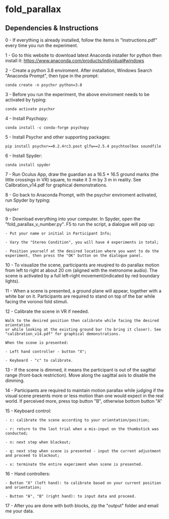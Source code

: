 # fold_parallax

## Dependencies & Instructions


0 - If everything is already installed, follow the items in "Instructions.pdf" every time you run the experiment.

1 - Go to this website to download latest Anaconda installer for python then install it: https://www.anaconda.com/products/individual#windows

2 - Create a python 3.8 enviroment. After installation, Windows Search "Anaconda Prompt", then type in the prompt:

```conda create -n psychxr python=3.8```

3 - Before you run the experiment, the above enviroment needs to be activated by typing:

```conda activate psychxr ```

4 - Install Psychopy:

```conda install -c conda-forge psychopy```

5 - Install Psychxr and other supporting packages:

```pip install psychxr==0.2.4rc3.post glfw==2.5.4 psychtoolbox soundfile```

6 - Install Spyder:

```conda install spyder```

7 - Run Oculus App, draw the guardian as a 16.5 * 16.5 ground marks (the little crossings in VR) square, to make it 3 m by 3 m in reality.
	See Calibration_v14.pdf for graphical demonstrations.

8 - Go back to Anaconda Prompt, with the psychxr enviroment activated, run Spyder by typing:

```Spyder```

9 - Download everything into your computer. In Spyder, open the "fold_parallax_v_number.py". F5 to run the script, a dialogue will pop up:

	- Put your name or initial in Participant Info;

	- Vary the "Stereo Condition", you will have 4 experiments in total;
	
	- Position yourself at the desired location where you want to do the experiment, then press the "OK" button on the dialogue panel.

10 - To visualize the scene, participants are reuqired to do parallax motion from left to right at about 20 cm (aligned with the metronome audio). The scene is activated by a full left-right movement(indicated by red boundary lights).

11 - When a scene is presented, a ground plane will appear, together with a white bar on it.
	Participants are required to stand on top of the bar while facing the voronoi fold stimuli.

12 - Calibrate the scene in VR if needed.
	
	Walk to the desired position then calibrate while facing the desired orientation
	or while looking at the existing ground bar (to bring it closer). See "calibration_v14.pdf" for graphical demonstrations.
	
	When the scene is presented:
	
	- Left hand controller - button "X";
	
	- Keyboard - "c" to calibrate.
	
13 - If the scene is dimmed, it means the participant is out of the sagittal range (front-back restriction). Move along the sagittal axis to disable the dimming.

14 - Participants are required to maintain motion parallax while judging if the visual scene presents more or less motion than one would expect in the real world.
	 If perceived more, press top button "B", otherwise bottom button "A"
 
15 - Keyboard control:

	- c: calibrate the scene according to your orientation/position;
	
	- r: return to the last trial when a mis-input on the thumbstick was conducted;

	- n: next step when blackout;

	- q: next step when scene is presented - input the current adjustment and proceed to blackout;

	- x: terminate the entire experiment when scene is presented.

16 - Hand controllers:
 
	- Button "X" (left hand): to calibrate based on your current position and orientation;
	
	- Button "A", "B" (right hand): to input data and proceed.

17 - After you are done with both blocks, zip the "output" folder and email me your data.
